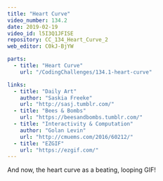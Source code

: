 ```yaml
---
title: "Heart Curve"
video_number: 134.2
date: 2019-02-19
video_id: l5I3Q1JFISE
repository: CC_134_Heart_Curve_2
web_editor: C0kJ-BjYW

parts:
  - title: "Heart Curve"
    url: "/CodingChallenges/134.1-heart-curve"

links:
  - title: "Daily Art"
    author: "Saskia Freeke"
    url: "http://sasj.tumblr.com/"
  - title: "Bees & Bombs"
    url: "https://beesandbombs.tumblr.com/"
  - title: "Interactivity & Computation"
    author: "Golan Levin"
    url: "http://cmuems.com/2016/60212/"
  - title: "EZGIF"
    url: "https://ezgif.com/"
---
```


And now, the heart curve as a beating, looping GIF!